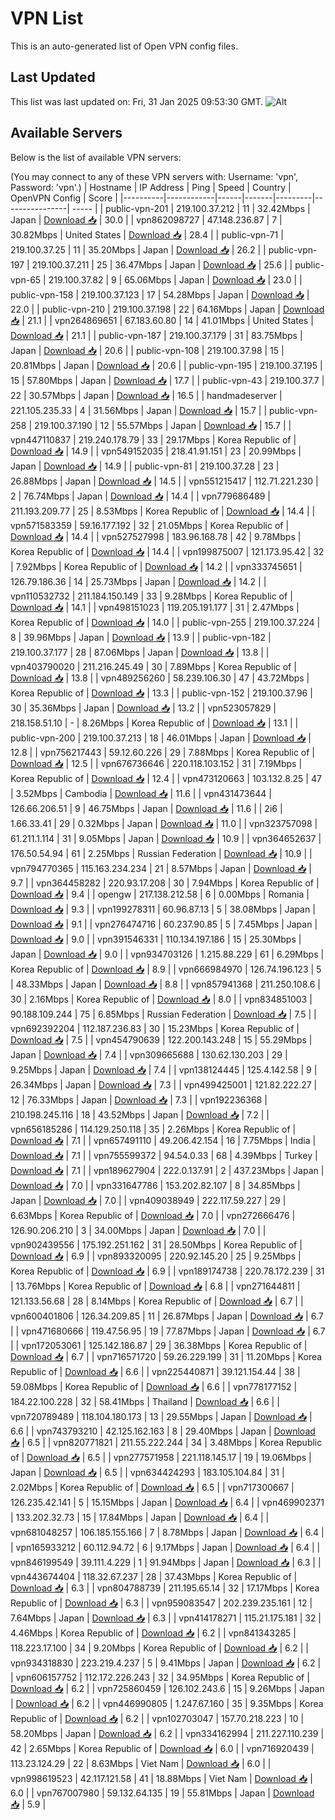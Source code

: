 # VPN List

This is an auto-generated list of Open VPN config files.

## Last Updated

This list was last updated on: Fri, 31 Jan 2025 09:53:30 GMT.
![Alt](https://repobeats.axiom.co/api/embed/186b98318ef1479477931607c1ad7d823f12451f.svg "Repobeats analytics image")

## Available Servers

Below is the list of available VPN servers:

(You may connect to any of these VPN servers with: Username: 'vpn', Password: 'vpn'.)
| Hostname | IP Address | Ping | Speed | Country | OpenVPN Config | Score |
|----------|------------|------|-------|---------|----------------| ----- |
| public-vpn-201 | 219.100.37.212 | 11 | 32.42Mbps | Japan | [Download 📥](./configs/server_0_JP.ovpn) | 30.0 |
| vpn862098727 | 47.148.236.87 | 7 | 30.82Mbps | United States | [Download 📥](./configs/server_1_US.ovpn) | 28.4 |
| public-vpn-71 | 219.100.37.25 | 11 | 35.20Mbps | Japan | [Download 📥](./configs/server_2_JP.ovpn) | 26.2 |
| public-vpn-197 | 219.100.37.211 | 25 | 36.47Mbps | Japan | [Download 📥](./configs/server_3_JP.ovpn) | 25.6 |
| public-vpn-65 | 219.100.37.82 | 9 | 65.06Mbps | Japan | [Download 📥](./configs/server_4_JP.ovpn) | 23.0 |
| public-vpn-158 | 219.100.37.123 | 17 | 54.28Mbps | Japan | [Download 📥](./configs/server_5_JP.ovpn) | 22.0 |
| public-vpn-210 | 219.100.37.198 | 22 | 64.16Mbps | Japan | [Download 📥](./configs/server_6_JP.ovpn) | 21.1 |
| vpn264869651 | 67.183.60.80 | 14 | 41.01Mbps | United States | [Download 📥](./configs/server_7_US.ovpn) | 21.1 |
| public-vpn-187 | 219.100.37.179 | 31 | 83.75Mbps | Japan | [Download 📥](./configs/server_8_JP.ovpn) | 20.6 |
| public-vpn-108 | 219.100.37.98 | 15 | 20.81Mbps | Japan | [Download 📥](./configs/server_9_JP.ovpn) | 20.6 |
| public-vpn-195 | 219.100.37.195 | 15 | 57.80Mbps | Japan | [Download 📥](./configs/server_10_JP.ovpn) | 17.7 |
| public-vpn-43 | 219.100.37.7 | 22 | 30.57Mbps | Japan | [Download 📥](./configs/server_11_JP.ovpn) | 16.5 |
| handmadeserver | 221.105.235.33 | 4 | 31.56Mbps | Japan | [Download 📥](./configs/server_12_JP.ovpn) | 15.7 |
| public-vpn-258 | 219.100.37.190 | 12 | 55.57Mbps | Japan | [Download 📥](./configs/server_13_JP.ovpn) | 15.7 |
| vpn447110837 | 219.240.178.79 | 33 | 29.17Mbps | Korea Republic of | [Download 📥](./configs/server_14_KR.ovpn) | 14.9 |
| vpn549152035 | 218.41.91.151 | 23 | 20.99Mbps | Japan | [Download 📥](./configs/server_15_JP.ovpn) | 14.9 |
| public-vpn-81 | 219.100.37.28 | 23 | 26.88Mbps | Japan | [Download 📥](./configs/server_16_JP.ovpn) | 14.5 |
| vpn551215417 | 112.71.221.230 | 2 | 76.74Mbps | Japan | [Download 📥](./configs/server_17_JP.ovpn) | 14.4 |
| vpn779686489 | 211.193.209.77 | 25 | 8.53Mbps | Korea Republic of | [Download 📥](./configs/server_18_KR.ovpn) | 14.4 |
| vpn571583359 | 59.16.177.192 | 32 | 21.05Mbps | Korea Republic of | [Download 📥](./configs/server_19_KR.ovpn) | 14.4 |
| vpn527527998 | 183.96.168.78 | 42 | 9.78Mbps | Korea Republic of | [Download 📥](./configs/server_20_KR.ovpn) | 14.4 |
| vpn199875007 | 121.173.95.42 | 32 | 7.92Mbps | Korea Republic of | [Download 📥](./configs/server_21_KR.ovpn) | 14.2 |
| vpn333745651 | 126.79.186.36 | 14 | 25.73Mbps | Japan | [Download 📥](./configs/server_22_JP.ovpn) | 14.2 |
| vpn110532732 | 211.184.150.149 | 33 | 9.28Mbps | Korea Republic of | [Download 📥](./configs/server_23_KR.ovpn) | 14.1 |
| vpn498151023 | 119.205.191.177 | 31 | 2.47Mbps | Korea Republic of | [Download 📥](./configs/server_24_KR.ovpn) | 14.0 |
| public-vpn-255 | 219.100.37.224 | 8 | 39.96Mbps | Japan | [Download 📥](./configs/server_25_JP.ovpn) | 13.9 |
| public-vpn-182 | 219.100.37.177 | 28 | 87.06Mbps | Japan | [Download 📥](./configs/server_26_JP.ovpn) | 13.8 |
| vpn403790020 | 211.216.245.49 | 30 | 7.89Mbps | Korea Republic of | [Download 📥](./configs/server_27_KR.ovpn) | 13.8 |
| vpn489256260 | 58.239.106.30 | 47 | 43.72Mbps | Korea Republic of | [Download 📥](./configs/server_28_KR.ovpn) | 13.3 |
| public-vpn-152 | 219.100.37.96 | 30 | 35.36Mbps | Japan | [Download 📥](./configs/server_29_JP.ovpn) | 13.2 |
| vpn523057829 | 218.158.51.10 | - | 8.26Mbps | Korea Republic of | [Download 📥](./configs/server_30_KR.ovpn) | 13.1 |
| public-vpn-200 | 219.100.37.213 | 18 | 46.01Mbps | Japan | [Download 📥](./configs/server_31_JP.ovpn) | 12.8 |
| vpn756217443 | 59.12.60.226 | 29 | 7.88Mbps | Korea Republic of | [Download 📥](./configs/server_32_KR.ovpn) | 12.5 |
| vpn676736646 | 220.118.103.152 | 31 | 7.19Mbps | Korea Republic of | [Download 📥](./configs/server_33_KR.ovpn) | 12.4 |
| vpn473120663 | 103.132.8.25 | 47 | 3.52Mbps | Cambodia | [Download 📥](./configs/server_34_KH.ovpn) | 11.6 |
| vpn431473644 | 126.66.206.51 | 9 | 46.75Mbps | Japan | [Download 📥](./configs/server_35_JP.ovpn) | 11.6 |
| 2i6 | 1.66.33.41 | 29 | 0.32Mbps | Japan | [Download 📥](./configs/server_36_JP.ovpn) | 11.0 |
| vpn323757098 | 61.211.1.114 | 31 | 9.05Mbps | Japan | [Download 📥](./configs/server_37_JP.ovpn) | 10.9 |
| vpn364652637 | 176.50.54.94 | 61 | 2.25Mbps | Russian Federation | [Download 📥](./configs/server_38_RU.ovpn) | 10.9 |
| vpn794770365 | 115.163.234.234 | 21 | 8.57Mbps | Japan | [Download 📥](./configs/server_39_JP.ovpn) | 9.7 |
| vpn364458282 | 220.93.17.208 | 30 | 7.94Mbps | Korea Republic of | [Download 📥](./configs/server_40_KR.ovpn) | 9.4 |
| opengw | 217.138.212.58 | 6 | 0.00Mbps | Romania | [Download 📥](./configs/server_41_RO.ovpn) | 9.3 |
| vpn199278311 | 60.96.87.13 | 5 | 38.08Mbps | Japan | [Download 📥](./configs/server_42_JP.ovpn) | 9.1 |
| vpn276474716 | 60.237.90.85 | 5 | 7.45Mbps | Japan | [Download 📥](./configs/server_43_JP.ovpn) | 9.0 |
| vpn391546331 | 110.134.197.186 | 15 | 25.30Mbps | Japan | [Download 📥](./configs/server_44_JP.ovpn) | 9.0 |
| vpn934703126 | 1.215.88.229 | 61 | 6.29Mbps | Korea Republic of | [Download 📥](./configs/server_45_KR.ovpn) | 8.9 |
| vpn666984970 | 126.74.196.123 | 5 | 48.33Mbps | Japan | [Download 📥](./configs/server_46_JP.ovpn) | 8.8 |
| vpn857941368 | 211.250.108.6 | 30 | 2.16Mbps | Korea Republic of | [Download 📥](./configs/server_47_KR.ovpn) | 8.0 |
| vpn834851003 | 90.188.109.244 | 75 | 6.85Mbps | Russian Federation | [Download 📥](./configs/server_48_RU.ovpn) | 7.5 |
| vpn692392204 | 112.187.236.83 | 30 | 15.23Mbps | Korea Republic of | [Download 📥](./configs/server_49_KR.ovpn) | 7.5 |
| vpn454790639 | 122.200.143.248 | 15 | 55.29Mbps | Japan | [Download 📥](./configs/server_50_JP.ovpn) | 7.4 |
| vpn309665688 | 130.62.130.203 | 29 | 9.25Mbps | Japan | [Download 📥](./configs/server_51_JP.ovpn) | 7.4 |
| vpn138124445 | 125.4.142.58 | 9 | 26.34Mbps | Japan | [Download 📥](./configs/server_52_JP.ovpn) | 7.3 |
| vpn499425001 | 121.82.222.27 | 12 | 76.33Mbps | Japan | [Download 📥](./configs/server_53_JP.ovpn) | 7.3 |
| vpn192236368 | 210.198.245.116 | 18 | 43.52Mbps | Japan | [Download 📥](./configs/server_54_JP.ovpn) | 7.2 |
| vpn656185286 | 114.129.250.118 | 35 | 2.26Mbps | Korea Republic of | [Download 📥](./configs/server_55_KR.ovpn) | 7.1 |
| vpn657491110 | 49.206.42.154 | 16 | 7.75Mbps | India | [Download 📥](./configs/server_56_IN.ovpn) | 7.1 |
| vpn755599372 | 94.54.0.33 | 68 | 4.39Mbps | Turkey | [Download 📥](./configs/server_57_TR.ovpn) | 7.1 |
| vpn189627904 | 222.0.137.91 | 2 | 437.23Mbps | Japan | [Download 📥](./configs/server_58_JP.ovpn) | 7.0 |
| vpn331647786 | 153.202.82.107 | 8 | 34.85Mbps | Japan | [Download 📥](./configs/server_59_JP.ovpn) | 7.0 |
| vpn409038949 | 222.117.59.227 | 29 | 6.63Mbps | Korea Republic of | [Download 📥](./configs/server_60_KR.ovpn) | 7.0 |
| vpn272666476 | 126.90.206.210 | 3 | 34.00Mbps | Japan | [Download 📥](./configs/server_61_JP.ovpn) | 7.0 |
| vpn902439556 | 175.192.251.162 | 31 | 28.50Mbps | Korea Republic of | [Download 📥](./configs/server_62_KR.ovpn) | 6.9 |
| vpn893320095 | 220.92.145.20 | 25 | 9.25Mbps | Korea Republic of | [Download 📥](./configs/server_63_KR.ovpn) | 6.9 |
| vpn189174738 | 220.78.172.239 | 31 | 13.76Mbps | Korea Republic of | [Download 📥](./configs/server_64_KR.ovpn) | 6.8 |
| vpn271644811 | 121.133.56.68 | 28 | 8.14Mbps | Korea Republic of | [Download 📥](./configs/server_65_KR.ovpn) | 6.7 |
| vpn600401806 | 126.34.209.85 | 11 | 26.87Mbps | Japan | [Download 📥](./configs/server_66_JP.ovpn) | 6.7 |
| vpn471680666 | 119.47.56.95 | 19 | 77.87Mbps | Japan | [Download 📥](./configs/server_67_JP.ovpn) | 6.7 |
| vpn172053061 | 125.142.186.87 | 29 | 36.38Mbps | Korea Republic of | [Download 📥](./configs/server_68_KR.ovpn) | 6.7 |
| vpn716571720 | 59.26.229.199 | 31 | 11.20Mbps | Korea Republic of | [Download 📥](./configs/server_69_KR.ovpn) | 6.6 |
| vpn225440871 | 39.121.154.44 | 38 | 59.08Mbps | Korea Republic of | [Download 📥](./configs/server_70_KR.ovpn) | 6.6 |
| vpn778177152 | 184.22.100.228 | 32 | 58.41Mbps | Thailand | [Download 📥](./configs/server_71_TH.ovpn) | 6.6 |
| vpn720789489 | 118.104.180.173 | 13 | 29.55Mbps | Japan | [Download 📥](./configs/server_72_JP.ovpn) | 6.6 |
| vpn743793210 | 42.125.162.163 | 8 | 29.40Mbps | Japan | [Download 📥](./configs/server_73_JP.ovpn) | 6.5 |
| vpn820771821 | 211.55.222.244 | 34 | 3.48Mbps | Korea Republic of | [Download 📥](./configs/server_74_KR.ovpn) | 6.5 |
| vpn277571958 | 221.118.145.17 | 19 | 19.06Mbps | Japan | [Download 📥](./configs/server_75_JP.ovpn) | 6.5 |
| vpn634424293 | 183.105.104.84 | 31 | 2.02Mbps | Korea Republic of | [Download 📥](./configs/server_76_KR.ovpn) | 6.5 |
| vpn717300667 | 126.235.42.141 | 5 | 15.15Mbps | Japan | [Download 📥](./configs/server_77_JP.ovpn) | 6.4 |
| vpn469902371 | 133.202.32.73 | 15 | 17.84Mbps | Japan | [Download 📥](./configs/server_78_JP.ovpn) | 6.4 |
| vpn681048257 | 106.185.155.166 | 7 | 8.78Mbps | Japan | [Download 📥](./configs/server_79_JP.ovpn) | 6.4 |
| vpn165933212 | 60.112.94.72 | 6 | 9.17Mbps | Japan | [Download 📥](./configs/server_80_JP.ovpn) | 6.4 |
| vpn846199549 | 39.111.4.229 | 1 | 91.94Mbps | Japan | [Download 📥](./configs/server_81_JP.ovpn) | 6.3 |
| vpn443674404 | 118.32.67.237 | 28 | 37.43Mbps | Korea Republic of | [Download 📥](./configs/server_82_KR.ovpn) | 6.3 |
| vpn804788739 | 211.195.65.14 | 32 | 17.17Mbps | Korea Republic of | [Download 📥](./configs/server_83_KR.ovpn) | 6.3 |
| vpn959083547 | 202.239.235.161 | 12 | 7.64Mbps | Japan | [Download 📥](./configs/server_84_JP.ovpn) | 6.3 |
| vpn414178271 | 115.21.175.181 | 32 | 4.46Mbps | Korea Republic of | [Download 📥](./configs/server_85_KR.ovpn) | 6.2 |
| vpn841343285 | 118.223.17.100 | 34 | 9.20Mbps | Korea Republic of | [Download 📥](./configs/server_86_KR.ovpn) | 6.2 |
| vpn934318830 | 223.219.4.237 | 5 | 9.41Mbps | Japan | [Download 📥](./configs/server_87_JP.ovpn) | 6.2 |
| vpn606157752 | 112.172.226.243 | 32 | 34.95Mbps | Korea Republic of | [Download 📥](./configs/server_88_KR.ovpn) | 6.2 |
| vpn725860459 | 126.102.243.6 | 15 | 9.26Mbps | Japan | [Download 📥](./configs/server_89_JP.ovpn) | 6.2 |
| vpn446990805 | 1.247.67.160 | 35 | 9.35Mbps | Korea Republic of | [Download 📥](./configs/server_90_KR.ovpn) | 6.2 |
| vpn102703047 | 157.70.218.223 | 10 | 58.20Mbps | Japan | [Download 📥](./configs/server_91_JP.ovpn) | 6.2 |
| vpn334162994 | 211.227.110.239 | 42 | 2.65Mbps | Korea Republic of | [Download 📥](./configs/server_92_KR.ovpn) | 6.0 |
| vpn716920439 | 113.23.124.29 | 22 | 8.63Mbps | Viet Nam | [Download 📥](./configs/server_93_VN.ovpn) | 6.0 |
| vpn998619523 | 42.117.121.58 | 41 | 18.88Mbps | Viet Nam | [Download 📥](./configs/server_94_VN.ovpn) | 6.0 |
| vpn767007980 | 59.132.64.135 | 19 | 55.81Mbps | Japan | [Download 📥](./configs/server_95_JP.ovpn) | 5.9 |
